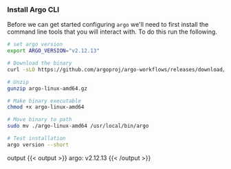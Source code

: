 ### Install Argo CLI

Before we can get started configuring `argo` we'll need to first install the
command line tools that you will interact with. To do this run the following.

```bash
# set argo version
export ARGO_VERSION="v2.12.13"
```

```bash
# Download the binary
curl -sLO https://github.com/argoproj/argo-workflows/releases/download/${ARGO_VERSION}/argo-linux-amd64.gz

# Unzip
gunzip argo-linux-amd64.gz

# Make binary executable
chmod +x argo-linux-amd64

# Move binary to path
sudo mv ./argo-linux-amd64 /usr/local/bin/argo

# Test installation
argo version --short
```

output
{{< output >}}
argo: v2.12.13
{{< /output >}}
